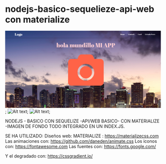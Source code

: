 # nodejs-basico-sequelieze-api-web con materialize

![Alt text](simple1.png);
![Alt text](simple.png);
![Alt text](simple3.jpg);

NODEJS - BASICO CON SEQUELIZE -API/WEB BASICO-  CON MATERIALIZE -IMAGEN DE FONDO 
TODO INTEGRADO EN UN INDEX.JS.

SE HA UTILIZADO:
Diseños web: MATERIALIZE : https://materializecss.com 
Las animaciones con:  https://github.com/daneden/animate.css
Los iconos con:  https://fontawesome.com
Las fuentes con: https://fonts.google.com/

Y el degradado con: https://cssgradient.io/


